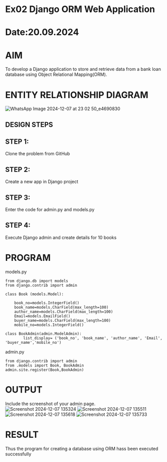 # Ex02 Django ORM Web Application
# Date:20.09.2024
# AIM
To develop a Django application to store and retrieve data from a bank loan database using Object Relational Mapping(ORM).

# ENTITY RELATIONSHIP DIAGRAM
![WhatsApp Image 2024-12-07 at 23 02 50_e4690830](https://github.com/user-attachments/assets/8de3b3e4-fd3f-4363-a260-c720a75cbe8e)

## DESIGN STEPS
## STEP 1:
Clone the problem from GitHub

## STEP 2:
Create a new app in Django project

## STEP 3:
Enter the code for admin.py and models.py

## STEP 4:
Execute Django admin and create details for 10 books

# PROGRAM
models.py
```
from django.db import models
from django.contrib import admin

class Book (models.Model):
  
    book_no=models.IntegerField()
    book_name=models.CharField(max_length=100)
    author_name=models.CharField(max_length=100) 
    Email=models.EmailField()
    buyer_name=models.CharField(max_length=100)
    mobile_no=models.IntegerField()

class BookAdmin(admin.ModelAdmin):
    	list_display= ('book_no', 'book_name', 'author_name', 'Email', 'buyer_name','mobile_no')
```
admin.py
```
from django.contrib import admin
from .models import Book, BookAdmin
admin.site.register(Book,BookAdmin)
```
# OUTPUT
Include the screenshot of your admin page.
![Screenshot 2024-12-07 135324](https://github.com/user-attachments/assets/66e7cdd6-3401-4f2d-9aba-92c0f87cdbe5)
![Screenshot 2024-12-07 135511](https://github.com/user-attachments/assets/1bfb0043-7d37-4d1b-8c77-feeb8f6f8e39)
![Screenshot 2024-12-07 135618](https://github.com/user-attachments/assets/d97f83fd-28ed-45cf-900c-1e8d9a1cfe7a)
![Screenshot 2024-12-07 135733](https://github.com/user-attachments/assets/65c36169-1892-4a10-ad65-b33362e20ead)

# RESULT
Thus the program for creating a database using ORM hass been executed successfully
